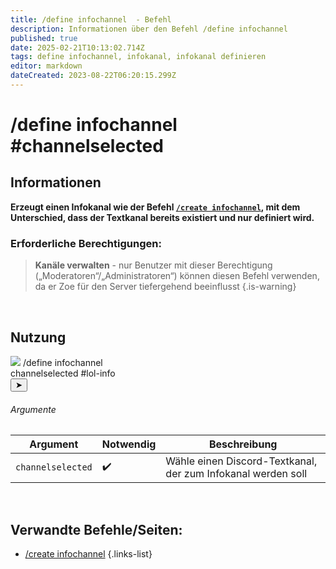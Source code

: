 ```yaml
---
title: /define infochannel  - Befehl
description: Informationen über den Befehl /define infochannel
published: true
date: 2025-02-21T10:13:02.714Z
tags: define infochannel, infokanal, infokanal definieren
editor: markdown
dateCreated: 2023-08-22T06:20:15.299Z
---
```


# /define infochannel #channelselected
## Informationen
**Erzeugt einen Infokanal wie der Befehl [`/create infochannel`](/de/commands/create/infoChannel), mit dem Unterschied, dass der Textkanal bereits existiert und nur definiert wird.**
<br>

### Erforderliche Berechtigungen:
>**Kanäle verwalten** - nur Benutzer mit dieser Berechtigung („Moderatoren“/„Administratoren“) können diesen Befehl verwenden, da er Zoe für den Server tiefergehend beeinflusst {.is-warning}

<br>

## Nutzung
<div class="discord-preview">
    <div class="dcp-chatbar">
        <img src="/zoe_logo.png" class="dcp-avatar">
        <span class="dcp-command">/define infochannel</span>
        <div class="dcp-args">
            <div class="dcp-arg">
                <span class="dcp-arg-label">channelselected</span>
                <span class="dcp-arg-value">
                	<span class="dcp-mention">#lol-info</span>
              </span>
            </div>
        </div>
        <button class="dcp-send-btn">&#10148;</button> 
    </div>
</div>

###### Argumente
| Argument | Notwendig | Beschreibung |
|----------|----------|-------------|
| `channelselected` | :heavy_check_mark: | Wähle einen Discord-Textkanal, der zum Infokanal werden soll |
<br>

## Verwandte Befehle/Seiten:
-   [/create infochannel](/de/commands/infochannel/create)
{.links-list}